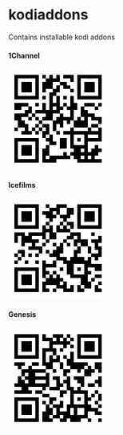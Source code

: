 # kodiaddons
Contains installable kodi addons

#### 1Channel
![alt tag](https://github.com/taksh/kodiaddons/blob/master/qrcodes/1channel.png)

#### Icefilms
![alt tag](https://github.com/taksh/kodiaddons/blob/master/qrcodes/icefilms.png)


#### Genesis
![alt tag](https://github.com/taksh/kodiaddons/blob/master/qrcodes/Genesis.png)